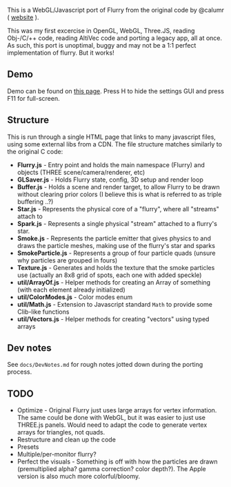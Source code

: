 This is a WebGL/Javascript port of Flurry from the original code by @calumr ( [website](https://web.archive.org/web/20100612005656/http://web.mac.com/calumr/iWeb/Calum%20Robinson/Flurry.html) ).

This was my first excercise in OpenGL, WebGL, Three.JS, reading Obj-/C/++ code, reading AltiVec code and porting a legacy app, all at once. As such, this port is unoptimal, buggy and may not be a 1:1 perfect implementation of flurry. But it works!

## Demo
 
Demo can be found on [this page](http://roycurtis.github.io/flurry/). Press H to hide the settings GUI and press F11 for full-screen.

## Structure

This is run through a single HTML page that links to many javascript files, using some external libs from a CDN. The file structure matches similarly to the original C code:

* **Flurry.js** - Entry point and holds the main namespace (Flurry) and objects (THREE scene/camera/renderer, etc)
* **GLSaver.js** - Holds Flurry state, config, 3D setup and render loop
* **Buffer.js** - Holds a scene and render target, to allow Flurry to be drawn without clearing prior colors (I believe this is what is referred to as triple buffering ..?)
* **Star.js** - Represents the physical core of a "flurry", where all "streams" attach to
* **Spark.js** - Represents a single physical "stream" attached to a flurry's star.
* **Smoke.js** - Represents the particle emitter that gives physics to and draws the particle meshes, making use of the flurry's star and sparks
* **SmokeParticle.js** - Represents a group of four particle quads (unsure why particles are grouped in fours)
* **Texture.js** - Generates and holds the texture that the smoke particles use (actually an 8x8 grid of spots, each one with added speckle)
* **util/ArrayOf.js** - Helper methods for creating an Array of something (with each element already initialized)
* **util/ColorModes.js** - Color modes enum
* **util/Math.js** - Extension to Javascript standard `Math` to provide some Clib-like functions
* **util/Vectors.js** - Helper methods for creating "vectors" using typed arrays

## Dev notes

See `docs/DevNotes.md` for rough notes jotted down during the porting process.

## TODO

* Optimize - Original Flurry just uses large arrays for vertex information. The same could be done with WebGL, but it was easier to just use THREE.js panels. Would need to adapt the code to generate vertex arrays for triangles, not quads.
* Restructure and clean up the code
* Presets
* Multiple/per-monitor flurry?
* Perfect the visuals - Something is off with how the particles are drawn (premultiplied alpha? gamma correction? color depth?). The Apple version is also much more colorful/bloomy.